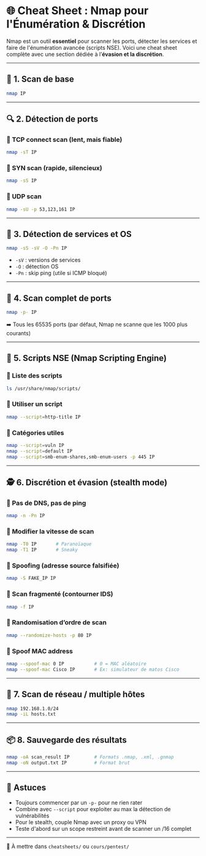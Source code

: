 # 🌐 Cheat Sheet : Nmap pour l'Énumération & Discrétion

Nmap est un outil **essentiel** pour scanner les ports, détecter les services et faire de l'énumération avancée (scripts NSE). Voici une cheat sheet complète avec une section dédiée à l’**évasion et la discrétion**.

---

## 🧭 1. Scan de base

```bash
nmap IP
```

---

## 🔍 2. Détection de ports

### 🔹 TCP connect scan (lent, mais fiable)

```bash
nmap -sT IP
```

### 🔹 SYN scan (rapide, silencieux)

```bash
nmap -sS IP
```

### 🔹 UDP scan

```bash
nmap -sU -p 53,123,161 IP
```

---

## 🧰 3. Détection de services et OS

```bash
nmap -sS -sV -O -Pn IP
```

- `-sV` : versions de services
- `-O` : détection OS
- `-Pn` : skip ping (utile si ICMP bloqué)

---

## 🧠 4. Scan complet de ports

```bash
nmap -p- IP
```

➡️ Tous les 65535 ports (par défaut, Nmap ne scanne que les 1000 plus courants)

---

## 🧪 5. Scripts NSE (Nmap Scripting Engine)

### 🔹 Liste des scripts

```bash
ls /usr/share/nmap/scripts/
```

### 🔹 Utiliser un script

```bash
nmap --script=http-title IP
```

### 🔹 Catégories utiles

```bash
nmap --script=vuln IP
nmap --script=default IP
nmap --script=smb-enum-shares,smb-enum-users -p 445 IP
```

---

## 🕵️ 6. Discrétion et évasion (stealth mode)

### 🔹 Pas de DNS, pas de ping

```bash
nmap -n -Pn IP
```

### 🔹 Modifier la vitesse de scan

```bash
nmap -T0 IP       # Paranoïaque
nmap -T1 IP       # Sneaky
```

### 🔹 Spoofing (adresse source falsifiée)

```bash
nmap -S FAKE_IP IP
```

### 🔹 Scan fragmenté (contourner IDS)

```bash
nmap -f IP
```

### 🔹 Randomisation d’ordre de scan

```bash
nmap --randomize-hosts -p 80 IP
```

### 🔹 Spoof MAC address

```bash
nmap --spoof-mac 0 IP           # 0 = MAC aléatoire
nmap --spoof-mac Cisco IP       # Ex: simulateur de matos Cisco
```

---

## 🧮 7. Scan de réseau / multiple hôtes

```bash
nmap 192.168.1.0/24
nmap -iL hosts.txt
```

---

## 📦 8. Sauvegarde des résultats

```bash
nmap -oA scan_result IP         # Formats .nmap, .xml, .gnmap
nmap -oN output.txt IP          # Format brut
```

---

## 🧠 Astuces

- Toujours commencer par un `-p-` pour ne rien rater
- Combine avec `--script` pour exploiter au max la détection de vulnérabilités
- Pour le stealth, couple Nmap avec un proxy ou VPN
- Teste d'abord sur un scope restreint avant de scanner un /16 complet

---

📁 À mettre dans `cheatsheets/` ou `cours/pentest/`
